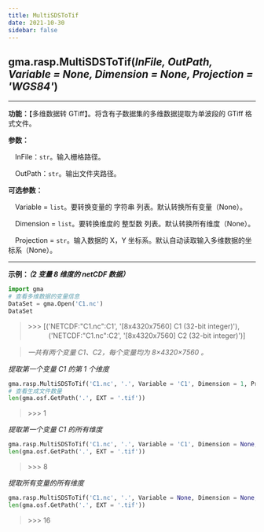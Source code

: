 ```yaml
---
title: MultiSDSToTif
date: 2021-10-30
sidebar: false
---
```


##  gma.rasp.**MultiSDSToTif**(*InFile, OutPath, Variable = None, Dimension = None, Projection = 'WGS84'*)

---

**功能：**【多维数据转 GTiff】。将含有子数据集的多维数据提取为单波段的 GTiff 格式文件。

**参数：** 

&emsp;InFile：`str`。输入栅格路径。

&emsp;OutPath：`str`。输出文件夹路径。

**可选参数：**

&emsp;Variable  = `list`。要转换变量的 字符串 列表。默认转换所有变量（None）。

&emsp;Dimension  = `list`。要转换维度的 整型数 列表。默认转换所有维度（None）。

&emsp;Projection  = `str`。输入数据的 X，Y 坐标系。默认自动读取输入多维数据的坐标系（None）。

---

**示例：*（2 变量 8 维度的 netCDF 数据）***

```python
import gma
# 查看多维数据的变量信息
DataSet = gma.Open('C1.nc')
DataSet
```
> \>>> [('NETCDF:"C1.nc":C1', '[8x4320x7560] C1 (32-bit integer)'),<br>
  　　　('NETCDF:"C1.nc":C2', '[8x4320x7560] C2 (32-bit integer)')]

> *一共有两个变量 C1、C2，每个变量均为 8×4320×7560 。*

*提取第一个变量 C1 的第 1 个维度*

```python
gma.rasp.MultiSDSToTif('C1.nc', '.', Variable = 'C1', Dimension = 1, Projection = 'WGS84')
# 查看生成文件数量
len(gma.osf.GetPath('.', EXT = '.tif'))
```
> \>>> 1

*提取第一个变量 C1 的所有维度*

```python
gma.rasp.MultiSDSToTif('C1.nc', '.', Variable = 'C1', Dimension = None, Projection = 'WGS84')
len(gma.osf.GetPath('.', EXT = '.tif'))
```
> \>>> 8

*提取所有变量的所有维度*

```python
gma.rasp.MultiSDSToTif('C1.nc', '.', Variable = None, Dimension = None, Projection = 'WGS84')
len(gma.osf.GetPath('.', EXT = '.tif'))
```
> \>>> 16